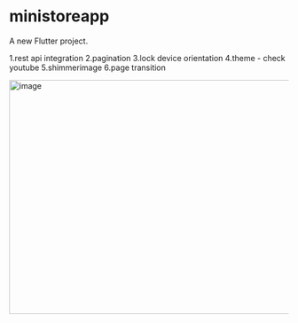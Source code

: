 # ministoreapp

A new Flutter project.

1.rest api integration
2.pagination
3.lock device orientation
4.theme - check youtube
5.shimmerimage
6.page transition

<img width="750" height="422" alt="image" src="https://github.com/user-attachments/assets/33dfcaba-ece3-4fa6-bb4a-4dc1bf7778f4" />
